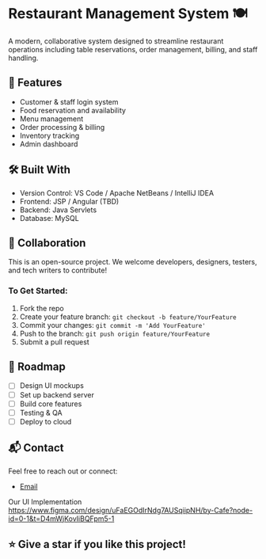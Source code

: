 # Restaurant Management System 🍽️

A modern, collaborative system designed to streamline restaurant operations including table reservations, order management, billing, and staff handling.

## 🚀 Features
- Customer & staff login system
- Food reservation and availability
- Menu management
- Order processing & billing
- Inventory tracking
- Admin dashboard

## 🛠️ Built With
- Version Control: VS Code /  Apache NetBeans / IntelliJ IDEA
- Frontend: JSP / Angular (TBD)
- Backend: Java Servlets
- Database:  MySQL 

## 👥 Collaboration
This is an open-source project. We welcome developers, designers, testers, and tech writers to contribute!

### To Get Started:
1. Fork the repo
2. Create your feature branch: `git checkout -b feature/YourFeature`
3. Commit your changes: `git commit -m 'Add YourFeature'`
4. Push to the branch: `git push origin feature/YourFeature`
5. Submit a pull request

## 📌 Roadmap
- [ ] Design UI mockups
- [ ] Set up backend server
- [ ] Build core features
- [ ] Testing & QA
- [ ] Deploy to cloud

## 📬 Contact
Feel free to reach out or connect:
- [Email](mailto:gihan.edu.sl@gmail.com)

Our UI Implementation
https://www.figma.com/design/uFaEGOdIrNdg7AUSqiipNH/by-Cafe?node-id=0-1&t=D4mWjKovIiBQFpm5-1

## ⭐ Give a star if you like this project!


